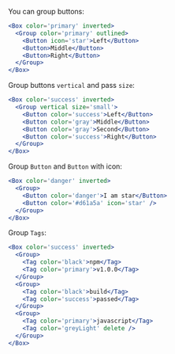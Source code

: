 You can group buttons:

```jsx
<Box color='primary' inverted>
  <Group color='primary' outlined>
    <Button icon='star'>Left</Button>
    <Button>Middle</Button>
    <Button>Right</Button>
  </Group>
</Box>
```

Group buttons `vertical` and pass `size`:

```jsx
<Box color='success' inverted>
  <Group vertical size='small'>
    <Button color='success'>Left</Button>
    <Button color='gray'>Middle</Button>
    <Button color='gray'>Second</Button>
    <Button color='success'>Right</Button>
  </Group>
</Box>
```

Group `Button` and `Button` with icon:

```jsx
<Box color='danger' inverted>
  <Group>
    <Button color='danger'>I am star</Button>
    <Button color='#d61a5a' icon='star' />
  </Group>
</Box>
```

Group `Tags`:

```jsx
<Box color='success' inverted>
  <Group>
    <Tag color='black'>npm</Tag>
    <Tag color='primary'>v1.0.0</Tag>
  </Group>
  <Group>
    <Tag color='black'>build</Tag>
    <Tag color='success'>passed</Tag>
  </Group>
  <Group>
    <Tag color='primary'>javascript</Tag>
    <Tag color='greyLight' delete />
  </Group>
</Box>
```